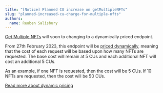 ```yaml
---
title: "[Notice] Planned CU increase on getMultipleNFTs"
slug: "planned-increased-cu-charge-for-multiple-nfts"
authors:
  name: Reuben Salisbury
---
```


[Get Multiple NFTs](/web3-data-api/reference/get-multiple-nfts) will soon to changing to a dynamically priced endpoint.

From 27th February 2023, this endpoint will be [priced dynamically](/web3-data-api/compute-units-cu#dynamic-prices), meaning that the cost of each request will be based upon how many NFTs are requested. The base cost will remain at 5 CUs and each additional NFT will cost an additional 5 CUs.

As an example, if one NFT is requested, then the cost will be 5 CUs. If 10 NFTs are requested, then the cost will be 50 CUs.

[Read more about dynamic pricing](/web3-data-api/compute-units-cu#dynamic-prices)
